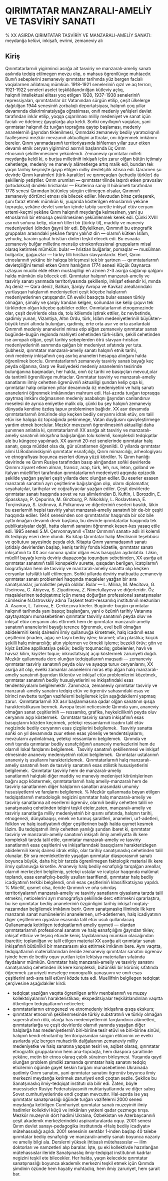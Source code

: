 # QIRIMTATAR MANZARALI-AMELİY VE TASVİRİY SANATI
% ХХ ASIRDA QIRIMTATAR TASVİRİY VE MANZARALI-AMELİY SANATI: meydanğa kelüvi, inkişafı, evrimi, zemaneviy alı

## Kiriş
Qırımtatarlarnıñ yigirminci asırğa ait tasviriy ve manzaralı-ameliy sanatı asılında tedqiq etilmegen mevzu olıp, o mahsus ögrenilüvge muhtacdır.
Bunıñ sebeplerini zemaneviy qırımtatar tarihında yüz bergen facialı vaqialarnen añlatmaq mümkün.
1918-1921 seneleriniñ qızıl ve aq terrorı, 1921-1922 seneleri aselet teşkilâtlandırılğan kütleviy açlıq, halqnıñ intellektual elitası yoq etilgen 1928, 1937-1938 seneleriniñ repressiyaları, qırımtatarlar öz Vatanından sürgün etilip, çeşit ülkelerge dağıtılğan 1944 senesiniñ zorbalıqlı deportatsiyası, halqnıñ çoq yıllar devamında diskriminatsiyağa oğratılması, onıñ medeniy yeñişleri devlet tarafından inkâr etilip, yoqqa çıqarılması milliy medeniyet ve sanat içün facialı ve ödetmez ğayıplarğa alıp keldi.
Soñki onyıllıqnıñ vaqiaları, yani qırımtatar halqınıñ öz tuvğan toprağına qaytıp başlaması, medeniy ananelerniñ ğayrıdan tiklenilmesi, Qırımdaki zemaneviy bediiy yaratıcılıqnıñ faalleşmesi mezkûr mevzunıñ aktualligini arttıralar, onı öğrenmek imkânını bereler.
Qırım yarımadasınıñ territoriyasında biñlernen yıllar zuur etken devamlı etnik ceryan yigirminci asırnıñ başlarında üç Qırım etnosınıñ şekillenmesinen yekünlendi.
Zemaneviy qırımtatar milleti meydanğa keldi ki, o burjua milletiniñ inkişafı içün zarur olğan bütün içtimaiy cehetlerge, medeniy ve maneviy alâmetlerge artıq malik edi, bundan tek yaqın tarihiy keçmişte ğayıp etilgen milliy devletçilik istisna edi.
Qararnen şu devirde Qırım karaimleri (türk-karaitler) ve qırımçaqları (yehudiy türkler) da şekillenip yetiştiler.
Qırım urumları — qırımtatar tilinde laqırdı etken pravoslav (ortodoksal) dindeki hristianlar — Ekaterina saniy II hükümeti tarafından 1778 senesi Qırımdan bütünley sürgün etilmegen olsalar, Qırımnıñ zemaneviy dörtünci etnosı ola bilecek ediler.
Mevzudan biraz çetleşerek, şunı faraz etmek mümkün ki, yuqarıda kösterilgen etnoslarnıñ yekâne topraqta, yekâne devlet sınırları içinde tabiiy surette inkişaf etüv ceryanı ertemi-keçmi yekâne Qırım halqınıñ meydanğa kelmesinen, yani şu etnoslarnıñ bir etnosqa çevirilmesinen yekünlenmek kerek edi.
Çünki XVIII asırnıñ soñuna kelip, olarnıñ tilleri bir (türkiy til), maddiy ve maneviy medeniyetleri (dinden ğayrı) bir edi.
Böyleliknen, Qırımnıñ bu etnografik gruppaları arasındaki yekâne farqnı yalıñız din — olarnıñ kütken İslâm, yehudiy, karaim yahut hristian dinleri teşkil etecek edi.
Bu esnada zemaneviy bulğar milletine mensüp etnokonfessional gruppalarnı misal olaraq ketirmek mümkün: bular — hristian bulğarlar, pomaqlar — musülman bulğarlar, ğağauzlar — türkiy tilli hristian slavyanlardır.
Ebet, Qırım etnoslarınıñ yekâne bir halqqa birleşmesi tek bir şartnen — qırımtatarlarnıñ devletçiliğini temsil etken Qırım hanlığının 1774 senesi Küçük Oaynarca uzlaşuvı mucibi elde etken mustaqilligi eñ azınen 2-3 asırğa sağlanıp qalğanı halda mümkün ola bilecek edi.
Qırımtatar halqınıñ manzaralı-ameliy ve tasviriy sanatı yarımada territoriyasında şekillenip, inkişaf etkendir ki, mında Aq deniz — Qara deniz, Balkan, Şarqiy Avropa ve Kavkaz areallarındaki yurtlaşqan halqlarnıñ medeniyetleri çeşit köçebe halqlarnıñ medeniyetlerinen çatışqandır.
Eñ evelki basqıçta bular esasen türkiy olmağan, şimaliy ve şarqiy Irandan kelgen, soñundan ise kelip çıquvı tek türklerden olğan köçebe qabileler ediler.
Oırımtatarlarnıñ etnogenezinde olar, çeşit devirlerde olsa da, tolu kölemde iştirak ettiler, öz nevbetinde, qadimiy yunan, Vizantiya, Altın Ordu, türk, İslâm medeniyetleriniñ büyükten-büyük tesiri altında bulunğan, qadimiy, erte orta asır ve orta asırlardaki Qırımnıñ medeniy ananelerini miras etip alğan zemaneviy qırımtatar sanatı bugünde-bugün regionda mahiyeti cehetinden türk-islâm, şekili cehetinden ise avropalı olğan, çeşit tarihiy sebeplerden ötrü slavyan-hristian medeniyetleriniñ sarımında qalğan bir medeniyet sıfatında yer tuta.
Şubhesiz, qırımtatar manzaralı-ameliy sanatı halqnıñ etnik tarihi, onıñ medeniy inkişafınıñ çoq asırlıq ananeleri hesapqa alınğanı halda öğrenilmek borclu.
Oırımtatarlarnıñ zemaneviy tasviriy sanatı bayağı keç peyda olğanına, Garp ve Rusiyedeki medeniy ananelemin tesirinde bulunğanına baqmadan, her halda, onıñ öz tarihi ve basqıçları mevcut,оlar da tantimli ögrenilüvge muhtaclar.
Qırımtatar tasviriy ve manzaralı-ameliy sanatlarını ilmiy cehetten ögrenüvniñ aktualligi şundan kelip çıqa ki, qırımtatar halqı onlarnen yıllar devamında öz medeniyetini ve halq sanatı ananelerini öğrenmek imkânından mahrum edi.
Hal-azırda tuvğan topraqqa qaytmaq imkânı doğmasınen medeniy asabalıqnı ğayrıdan canlandıruv meselesi de ayrıca emiyetke malik ola, çünki bu şey halqnıñ zemaneviy dünyada kendine özdeş tapuv probleminen bağlıdır.
XX asır devamıda qırımtatarlarnıñ ömürinde olıp keçken bediiy ceryannı idrak etüv, onı talil etüv ise halqqa öz toprağında pekinmege, Vatan duyğusını qaviyleştirmege yardım etmek borclular.
Mezkûr mevzunıñ ögrenilmesiniñ aktualligi daha şunınnen anlatıla ki, qırımtatarlarnıñ XX asırğa ait tasviriy ve manzaralı-ameliy sanatınıñ inkişafına bağışlanğan tolu kolemli, kompleksli tedqiqatlar ale bu küngece yapılmadı.
XX asırnıñ 20-nci senelerinde qırımtatar halq sanatı, qısqa müddet olsa da, gür süratlarnen öğrenildi.
O yıllarda qırımtatar alimi U.Bodaninskiyniñ qırımtatar esnafçılığı, Qırım mimarcılığı, arheologiyası ve etnografiyası boyunca eserleri dünya yüzü kördiler.
% Qırım hanlığı devirinde ve Qırım Rusiye tarafından basıp alınğandan soñki devirlerde Qırımnı ziyaret etken alman, fransız, arap, türk, leh, rus, leton, golland ve italyan müellifleri tarafından qırımtatarlarnıñ medeniyeti aqqında epizodik şekilde yazğan şeyleri çeşit yıllarda derc olunğan ediler.
Bu eserler esasen manzaralı sanatnıñ ayrı çeşitlerine bağışlanğan olıp, olarnı diplomatlar, seyahatçılar, tarihçılar ve coğrafiyacılar yazğan ediler.
Çeşit devirlerde qırımtatar sanatı haqqında sovet ve rus alimlerinden B. Kuftin, I. Borozdin, E. Spasskaya, P. Çepurina, M. Ginzburg, P. Nikolskiy, L. Roslavtseva, E. Torçinskaya, S. izidinova, A.Polkanova ve diğerleriniñ eserleri basıldı, lâkin bu eserlerniñ hepisi tasviriy yahut manzaralı-ameliy sanatnıñ bir de-bir çeşiti haqqında ediler.
1944 senesinden son qırımtatarlar haqqında bir söz bile ayttırılmağan devamlı devir başlana, bu devirde qırımtatarlar haqqında tek publikatsiyalar değil, hatta olarnıñ sanatını öğrenmek kesen-kes yasaq etile edi.
1995 senesi S.M. Çervonnayanıñ «Tatar Qırımınıñ sanatı» adlı iri kolemli ilk tedqiqiy eseri dere olundı.
Bu kitap Qırımtatar halqı Meclisiniñ teşebbüsi ve qoltutuvı sayesinde peyda oldı.
Kitapta Qırım yarımadasınıñ sanatı iptidaiy devirlerden başlap, keniş tarihiy fonda közetile, qırımtatar sanatı inkişafınıñ ta XX asır sonuna qadar olğan esas basqıçları aydınlatıla.
Lâkin, müellif bayağı keniş deviriy diapazonğa toqunğanı sebebinden, XX asırğa ait qırımtatar sanatınıñ talili konspektiv surette, qısqadan berilgen, icatçılarnıñ biografiyaları hem de tasviriy ve manzaralı-ameliy sanatta olıp keçken ceryanlar tafsilâtlı talil etilmegen.
Soñki yıllarda deviriy matbuatta zemaneviy qırımtatar sanatı problemleri haqqında maqaleler yazğan bir sıra sanatşınaslar, jurnalistler peyda oldılar.
Bular — L. Milina, M. Mecitova, G. Useinova, G. Abiyeva, S. Ziyadinova, Z. Nimetullayeva ve diğerleridir.
Öz maqalelerinen tedqiqatımız içün meraq doğurğan professional sanatşınaslar cümlesine N.Ostrovskiy adına Taşkent teatr-ressamlıq institutınıñ mezunları A. Asanov, L. Tairova, E. Çerkezova kireler.
Bugünde-bugün qırımtatar halqınıñ tarihında yanı basqıç başlanğanı, yani o özüniñ tarihiy Vatanına qaytayatqanı munasebetinen qırımtatar tasviriy sanatınıñ peyda oluv ve inkişaf etüv ceryanını aks ettirmek hem de qırımtatar manzaralı-ameliy sanatınıñ ananelerini bayağı terence öğrenmek, evel belli olmağan abidelerniri keniş dairesini ilmiy qullanuvğa kirsetmek, halq icadınıñ esas çeşitlerini (maden, ağaç ve taşnı bediiy işlev; kiramet; ufaq plastika; küçük şekilli halq mimarcılığı; altın yiplernen ve örnekli işleme; bezekli örüv; gön ve kiyiz üstüne applikatsiya çeküv; bediiy toqumacılıq; gobelenler, havlı ve havsız kilim, kiyizler toquv; inkrustatsiya) açıp köstermek zaruriyeti doğdı.
Mezkûr qullanmada derc olunğan tedqiqatlarnıñ maqsadı — zemaneviy qırımtatar tasviriy sanatınıñ peyda oluv ve ayaqqa turuv ceryanlarını, XX asırğa ait olıp, evelki zamanlar ananelerini miras etip alğan halq manzaralı-ameliy sanatınıñ ğayrıdan tiklenüv ve inkişaf etüv problemlerini közetmek, qırımtatar sanatınıñ bediiy hususiyetlerini ve inkişafındaki esas tendentsiyalarnı belgilemektir.
Zanımızca, zemaneviy qırımtatar tasviriy ve manzaralı-ameliy sanatını tedqiq etüv ve ögrenüv sahasındaki esas ve birinci nevbette turğan vazifelerni belgilemek içün aşağıdakilerni yapmaq zarur.
 Qırımtatarlarnıñ XX asır başlanmasına qadar olğan sanatının qısqa harakteristikasını bermek.
Avropa tesiri neticesinde Qırımda yanı, ananeviy olmağan sanat çeşitleriniñ — ressamlıq, grafika, heykelcilikniñ peyda oluv ceryanını açıp köstermek.
 Qırımtatar tasviriy sanatı inkişafınıñ esas basqıçlarını közden keçirmek, yetekçi ressamlarnıñ icadını talil etüv negizinde bediiy ceryannın esas çizgilerini belgilemek.
 Tasviriy sanatta soñki on yıl devamında zuur etken esas yöneliş ve tendentsiyalarnı, mevzularnı aydınlatmaq, yetekçi ressamlarnı belgilemek.
 Qırımda ve onıñ tışında qırımtatar bediiy esnafçılığınıñ ananeviy merkezlerini hem de olarnıñ lokal farqlarını belgilemek.
 Tasviriy sanatnıñ şekillenmesi ve inkişaf etmesinde ananeviy medeniyetniñ rolüni belgilemek.
 Qırımtatar ustalarınıñ ananeviy iş usullarını harakterizlemek.
 Qırımtatarlarnıñ halq manzaralı-ameliy sanatınıñ hem de tasviriy sanatınıñ esas stilistik hususiyetlerini belgilemek.
 Qırımtatar tasviriy hem de manzaralı-ameliy sanatlarınıñ halqtaki diğer maddiy ve maneviy medeniyet körünişlerinen bağını açıp köstermek, qırımtatarlarnıñ halq ameliy-manzaralı hem de tasviriy sanatlarınen diğer halqlarnın sanatları arasındaki umumiy hususiyetlerni ve farqlarnı belgilemek.
% Mezkûr qullanmada beyan etilgen tedqiqatlarnıñ metodologik negizini qırımtatar halq manzaralı-ameliy ve tasviriy sanatlarına ait eserlerni ögrenüv, olarnıñ bediiy cehetten talili ve sanatşınaslıq cehetinden telqini teşkil eteler,zaten, manzaralı-ameliy ve tasviriy sanatlarğa milliy medeniyetniñ bir qısımı sıfatında, halqnın tarihi, etnogenezi, dünyabaqışı, emek ve turmuş şaraitleri, ananeleri, urf-adetleri, folklorı ve halq icadiyatınıñ diğer çeşitlerinen bağlı halda qıymet kesmek lâzim.
Bu tedqiqatnıñ ilmiy cehetten yanılığı şundan ibaret ki, qırımtatar tasviriy ve manzaralı-ameliy sanatınıñ inkişafı ilmiy ameliyatta ilk kere kompleksli tarzda talil etile, qırımtatar manzaralı-ameliy ve tasviriy sanatlarınıñ esas çeşitlerini ve inkişaflarındaki basqıçlarnı harakterizlegen abidelerniñ keniş dairesi idrak etilip, olar tarihiy sanatşınaslıq cehetinden talil olunalar.
Bir sıra memleketlerde yaşağan qırımtatar diasporasınıñ sanatı boyunca büyük, daha hiç bir tarzda ögrenilmegen faktologik material ilk kere ilmiy qullanuvğa kirsetile.
Ananeviy halq bediiy esnafçılığı tarqalğan areallar, olarnıñ merkezleri belgilenip, yetekçi ustalar ve icatçılar haqqında malûmat toplandı, esas esnafçılıq-bediiy usulları taariflendi, qırımtatar halq bediiy icadiyatınıñ terkibi belgilendi, onıñ esas çeşitleriniñ klassifikatsiyası yapıldı.
% Müellif, qısmet olsa, ileride Qırımnıñ ve oña sıñırdaş territoriyalarnıñ manzaralı-ameliy ve tasviriy sanatlarını qiyaslama tarzda talil etmekni, neticelerini ayrı monografiya şekilinde derc ettirmekni qararlaştıra, bu ise qırımtatar bediiy ananeleriniñ özgünligini tarihiy inkişaf noqtaiy-nazarından belgilemek imkânını berir.
Qırım sanatşınaslıq iliminde ilk kere manzaralı sanat numünelerini ananelernen, urf-adetlernen, halq icadiyatının diger çeşitlerinen qıyaslav esasında talil etüv usulı qullanılacaq.
Qullanamada ketirilgen tedqiqatlarnıñ ameliy qıymeti — olardan qırımtatarlarnıñ professional sanatını ve halq esnafçılığını ğayrıdan tiklev, inkişaf ettirüv ve teşviq etüvde keniş faydalanmaq mümkün olacağından ibarettir; toplanılğan ve talil etilgen material XX asırğa ait qırımtatar sanatı inkişafınıñ bütünlikli bir manzarasını aks ettirmek imkânını bere.
Aynı vaqıtta, tedqiqatlarnıñ materiallarından ileride zemaneviy qırımtatar sanatını ögrenüv işinde hem de bediiy oquv yurtları içün lektsiya materialları sıfatında faydalanır mümkün.
Qırımtatar halq manzaralı-ameliy ve tasviriy sanatını sanatşınaslıq cehetinden ilk kere kompleksli, bütünlikli bir körüniş sıfatında öğrenmek zaruriyeti meselege monografik yanaşuvnı ve onıñ esas çeşitlerini ardı-sıra talil etüvni közde tuta edi.
Muellifnin belgilegen tedqiqat çerçivesine aşağıdakiler kirdi:
- tedqiqat yazılğan vaqıtta ögrenilgen arhiv menbalarınıñ ve muzey kollektsiyalarınıñ harakteristikası; ekspeditsiyalar teşkilâtlandırılan vaqıtta ötkerilgen tedqiqatlarnıñ neticeleri;
- qırımtatarlarnın etnogenezi ve etnomedeniy inkişafına qısqa ekskurs;
- qırımtatar etnosınıñ şekillenmesinde türkiy substratnıñ ve türkiy olmağan superstratnıñ rölü, olarğa has medeniyetlerniñ farqlandırıcı alâmetleri, qırımtatarlarğa ve çeşit devirlerde olarnıñ yanında yaşağan diğer halqlarğa has medeniyetlerniñ biri-biriine tesir etüvi ve biri-birine sinüvi, halqnıñ kendi etnotarihiy territoriyasından sürgün etilüvinin ve evelki asırlarda yüz bergen muhacirlik dalğalarının zemaneviy milliy medeniyetke ve halq sanatına yapqan tesiri ve, aqibet olaraq, qırımtatar etnografik gruppalarının hem ana-topraqta, hem diaspora şaraitinde yekâne, metin bir etnos olaraq çabik süratnen birleşmesi.
Yuqarıda qayd olunğan problem şimdiki zamanda qırımtatar halq sanatını tedqiq eticilernin öğünde gayet keskin turğanı munasebetinen Ukrainada qadimiy Oırım sanatını, yani qırımtatar sanatını ögrenüv boyunca ilmiy merkezni meydanğa ketirmek zaruriyeti endi çoqtan sezile.
Şekilce bu Sanatşınaslıq ilmiy-tedqiqat institutı ola bilir edi.
Zaten, böyle muessiseler Rusiye Federatsiyasıniñ muhtariyatlarında ve diğer sabıq Sovet cumhuriyetlerinde endi çoqtan mevcuttır.
Hal-azırda ise yaş qırımtatar sanatşınaslığı öğünde turğan vazifelerni 2000 senesi meydanğa ketirilgen Cumhuriyet qırımtatar sanatı muzeyiniñ ilmiy hadimler kollektivi küçü ve imkânları yetkeni qadar çezmege tırışa.
Mezkûr muzeynin dört hadimi Ukraina, Özbekistan ve Azerbaycannıñ çeşit akademik merkezlerindeki aspiranturalarda oquy.
2001 senesi Qırım devlet sanayı-pedagogika institutında «Halq bediiy icadiyatı» mütehassıslığı açıldı.
2001 senesinin sentâbr 1-inden başlap 40 talebe qırımtatar bediiy esnafçılığı ve manzaralı-ameliy sanatı boyunca nazariy ve ameliy bilgi ala.
Derslerni yüksek ihtisaslı mütehassıslar — ilim doktorları ve namzetleri alıp baralar.
İşte, şu eki kollektivde hazırlanğan mütehassıslar ileride Sanatşınaslıq ilmiy-tedqiqat institutınıñ kadrlar negizini teşkil ete bilecekler.
Her halda, yaqın kelecekte qırımtatar sanatşınaslığı boyunca akademik merkezni teşkil etmek içün Qırımda şimdinin özünde hem hayatiy muhtaclıq, hem ilmiy zaruriyet, hem şarait bar.
